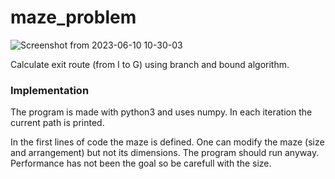 # maze_problem

![Screenshot from 2023-06-10 10-30-03](https://github.com/gkaraoglanian/maze_problem/assets/25695035/0c8b4315-fd63-4c9e-8aaf-56d3684f6af5)

 Calculate exit route (from I to G) using branch and bound algorithm.
 
 ### Implementation
 The program is made with python3 and uses numpy.
 In each iteration the current path is printed.
 
 In the first lines of code the maze is defined. One can modify the maze (size and arrangement) but not its dimensions.
 The program should run anyway.
 Performance has not been the goal so be carefull with the size. 


